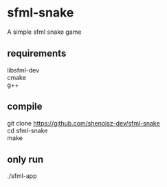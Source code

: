 # sfml-snake
A simple sfml snake game

## requirements
libsfml-dev\
cmake\
g++

## compile
git clone https://github.com/shenoisz-dev/sfml-snake \
cd sfml-snake\
make

## only run
./sfml-app
